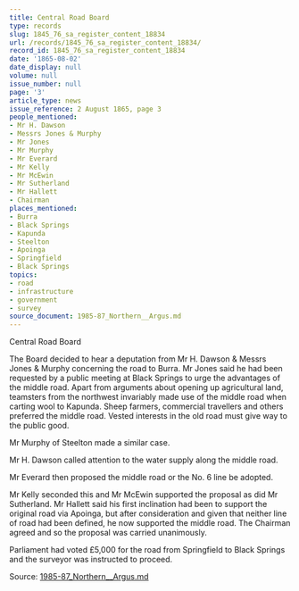```yaml
---
title: Central Road Board
type: records
slug: 1845_76_sa_register_content_18834
url: /records/1845_76_sa_register_content_18834/
record_id: 1845_76_sa_register_content_18834
date: '1865-08-02'
date_display: null
volume: null
issue_number: null
page: '3'
article_type: news
issue_reference: 2 August 1865, page 3
people_mentioned:
- Mr H. Dawson
- Messrs Jones & Murphy
- Mr Jones
- Mr Murphy
- Mr Everard
- Mr Kelly
- Mr McEwin
- Mr Sutherland
- Mr Hallett
- Chairman
places_mentioned:
- Burra
- Black Springs
- Kapunda
- Steelton
- Apoinga
- Springfield
- Black Springs
topics:
- road
- infrastructure
- government
- survey
source_document: 1985-87_Northern__Argus.md
---
```


Central Road Board

The Board decided to hear a deputation from Mr H. Dawson & Messrs Jones & Murphy concerning the road to Burra.  Mr Jones said he had been requested by a public meeting at Black Springs to urge the advantages of the middle road.  Apart from arguments about opening up agricultural land, teamsters from the northwest invariably made use of the middle road when carting wool to Kapunda.  Sheep farmers, commercial travellers and others preferred the middle road. Vested interests in the old road must give way to the public good.

Mr Murphy of Steelton made a similar case.

Mr H. Dawson called attention to the water supply along the middle road.

Mr Everard then proposed the middle road or the No. 6 line be adopted.

Mr Kelly seconded this and Mr McEwin supported the proposal as did Mr Sutherland.  Mr Hallett said his first inclination had been to support the original road via Apoinga, but after consideration and given that neither line of road had been defined, he now supported the middle road.  The Chairman agreed and so the proposal was carried unanimously.

Parliament had voted £5,000 for the road from Springfield to Black Springs and the surveyor was instructed to proceed.


Source: [1985-87_Northern__Argus.md](/downloads/markdown/1985-87_Northern__Argus.md)

